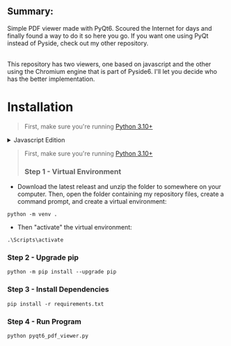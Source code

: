 ## Summary:

Simple PDF viewer made with PyQt6.  Scoured the Internet for days and finally found a way to do it so here you go.  If you want one using PyQt instead of Pyside, check out my other repository.<br><br>

This repository has two viewers, one based on javascript and the other using the Chromium engine that is part of Pyside6.  I'll let you decide who has the better implementation.

# Installation
> First, make sure you're running [Python 3.10+](https://www.python.org/downloads/release/python-31011/)
>
<details>
  <summary>Javascript Edition</summary>
  
> ### Step 1 - Virtual Environment
* Download the latest releast and unzip the folder to somewhere on your computer.  Then, open the folder containing my repository files, create a command prompt, and create a virtual environment:
```
python -m venv .
```
* Then "activate" the virtual environment:
```
.\Scripts\activate
```

### Step 2 - Upgrade pip
```
python -m pip install --upgrade pip
```

### Step 3 - Install Dependencies
```
pip install -r requirements.txt
```

### Step 4 - Run Program
```
python pyqt6_pdf_viewer.py
```
</details>




> First, make sure you're running [Python 3.10+](https://www.python.org/downloads/release/python-31011/)
>
> ### Step 1 - Virtual Environment
* Download the latest releast and unzip the folder to somewhere on your computer.  Then, open the folder containing my repository files, create a command prompt, and create a virtual environment:
```
python -m venv .
```
* Then "activate" the virtual environment:
```
.\Scripts\activate
```

### Step 2 - Upgrade pip
```
python -m pip install --upgrade pip
```

### Step 3 - Install Dependencies
```
pip install -r requirements.txt
```

### Step 4 - Run Program
```
python pyqt6_pdf_viewer.py
```
